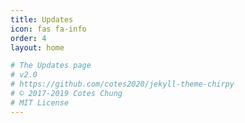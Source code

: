 ```yaml
---
title: Updates
icon: fas fa-info
order: 4
layout: home

# The Updates page
# v2.0
# https://github.com/cotes2020/jekyll-theme-chirpy
# © 2017-2019 Cotes Chung
# MIT License
---
```

